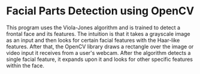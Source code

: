 # Facial Parts Detection using OpenCV

This program uses the Viola-Jones algorithm and is trained to detect a frontal face and its features. The intuition is that it takes a grayscale image as an input and then looks for certain facial features with the Haar-like features. After that, the OpenCV library draws a rectangle over the image or video input it receives from a user's webcam. After the algorithm detects a single facial feature, it expands upon it and looks for other specific features within the face.

  